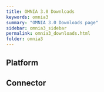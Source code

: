 ```yaml
---
title: OMNIA 3.0 Downloads
keywords: omnia3
summary: "OMNIA 3.0 Downloads page"
sidebar: omnia3_sidebar
permalink: omnia3_downloads.html
folder: omnia3
---
```


## Platform

## Connector
